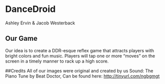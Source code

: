 # DanceDroid

Ashley Ervin & Jacob Westerback

## Our Game
Our idea is to create a DDR-esque reflex game that attracts players with bright colors and fun music. Players will tap one or more “moves” on the screen in a timely manner to rack up a high score.

##Credits
	All of our images were original and created by us
	Sound: The Piano Tune by Beat Doctor, Can be found here: http://tinyurl.com/ngbgmgt 
